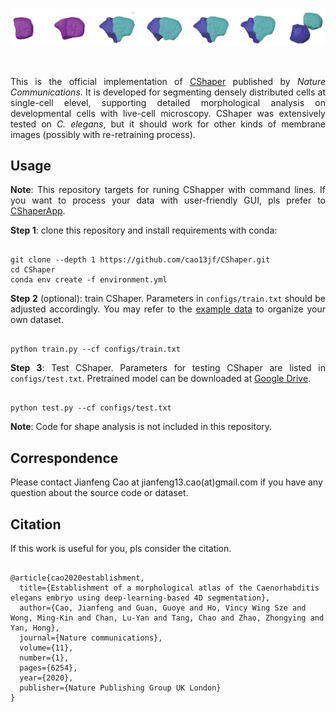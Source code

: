<p align="center"><img alt="Logo" src="./assets/logo.png"></p>
<br>
<p align="justify">This is the official implementation of <a href="https://www.nature.com/articles/s41467-020-19863-x">CShaper</a> published by <I>Nature Communications</I>. It is developed for segmenting densely distributed cells at single-cell elevel, supporting detailed morphological analysis on developmental cells with live-cell microscopy. CShaper was extensively tested on <i>C. elegans</i>, but it should work for other kinds of membrane images (possibly with re-retraining process).</p>

<h2>Usage</h2>
<p align="justify"><b>Note</b>: This repository targets for runing CShapper with command lines. If you want to process your data with user-friendly GUI, pls prefer to <a href="https://github.com/cao13jf/CShaperApp" target="_blank">CShaperApp</a>.</p>

<p align="justify"><b>Step 1</b>: clone this repository and install requirements with conda:</p>
<pre><code class="language-bash">
git clone --depth 1 https://github.com/cao13jf/CShaper.git
cd CShaper
conda env create -f environment.yml
</code></pre>

<p align="justify"><b>Step 2</b> (optional): train CShaper. Parameters in <code>configs/train.txt</code> should be adjusted accordingly. You may refer to the <a href="https://portland-my.sharepoint.com/:f:/g/personal/jfcao3-c_my_cityu_edu_hk/Es_8Yqeb2jVMvbwGeXxM8gYBE62PmkotlyfxazI9LpI0Dw?e=1HogRY">example data</a> to organize your own dataset.</p>
<pre><code class="language-bash">
python train.py --cf configs/train.txt
</code></pre>

<p align="justify"><b>Step 3</b>: Test CShaper. Parameters for testing CShaper are listed in <code>configs/test.txt</code>. Pretrained model can be downloaded at <a href="https://drive.google.com/drive/folders/1qJ9vJZaXENqiw0x9SGDuFiXTgmkfovVd?usp=drive_link">Google Drive</a>.</p>
<pre><code class="language-bash">
python test.py --cf configs/test.txt
</code></pre>

<p align="justify"><b>Note</b>: Code for shape analysis is not included in this repository.</p>

<h2>Correspondence</h2>
<p>Please contact Jianfeng Cao at jianfeng13.cao(at)gmail.com if you have any question about the source code or dataset.</p>

<h2>Citation</h2>
<p align="justify">If this work is useful for you, pls consider the citation.</p>
<pre><code>
@article{cao2020establishment,
  title={Establishment of a morphological atlas of the Caenorhabditis elegans embryo using deep-learning-based 4D segmentation},
  author={Cao, Jianfeng and Guan, Guoye and Ho, Vincy Wing Sze and Wong, Ming-Kin and Chan, Lu-Yan and Tang, Chao and Zhao, Zhongying and Yan, Hong},
  journal={Nature communications},
  volume={11},
  number={1},
  pages={6254},
  year={2020},
  publisher={Nature Publishing Group UK London}
}
</code></pre>
